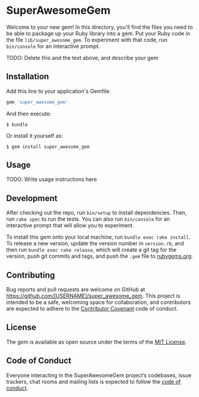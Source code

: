 # SuperAwesomeGem

Welcome to your new gem! In this directory, you'll find the files you need to be able to package up your Ruby library into a gem. Put your Ruby code in the file `lib/super_awesome_gem`. To experiment with that code, run `bin/console` for an interactive prompt.

TODO: Delete this and the text above, and describe your gem

## Installation

Add this line to your application's Gemfile:

```ruby
gem 'super_awesome_gem'
```

And then execute:

    $ bundle

Or install it yourself as:

    $ gem install super_awesome_gem

## Usage

TODO: Write usage instructions here

## Development

After checking out the repo, run `bin/setup` to install dependencies. Then, run `rake spec` to run the tests. You can also run `bin/console` for an interactive prompt that will allow you to experiment.

To install this gem onto your local machine, run `bundle exec rake install`. To release a new version, update the version number in `version.rb`, and then run `bundle exec rake release`, which will create a git tag for the version, push git commits and tags, and push the `.gem` file to [rubygems.org](https://rubygems.org).

## Contributing

Bug reports and pull requests are welcome on GitHub at https://github.com/[USERNAME]/super_awesome_gem. This project is intended to be a safe, welcoming space for collaboration, and contributors are expected to adhere to the [Contributor Covenant](http://contributor-covenant.org) code of conduct.

## License

The gem is available as open source under the terms of the [MIT License](https://opensource.org/licenses/MIT).

## Code of Conduct

Everyone interacting in the SuperAwesomeGem project’s codebases, issue trackers, chat rooms and mailing lists is expected to follow the [code of conduct](https://github.com/[USERNAME]/super_awesome_gem/blob/master/CODE_OF_CONDUCT.md).
